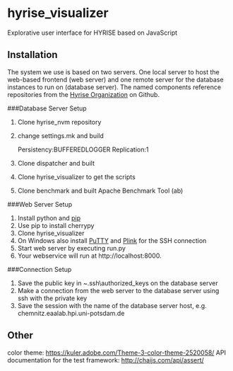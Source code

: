 hyrise_visualizer
=================

Explorative user interface for HYRISE based on JavaScript

## Installation

The system we use is based on two servers. One local server to host the web-based frontend (web server) and one remote server for the database instances to run on (database server).
The named components reference repositories from the [Hyrise Organization](https://github.com/hyrise) on Github.

###Database Server Setup

 1. Clone hyrise_nvm repository
 2. change settings.mk and build

 	Persistency:BUFFEREDLOGGER
	Replication:1

 3. Clone dispatcher and built
 4. Clone hyrise_visualizer to get the scripts
 5. Clone benchmark and built Apache Benchmark Tool (ab)

###Web Server Setup

 1. Install python and [pip](https://pip.pypa.io/en/latest/installing.html)
 2. Use pip to install cherrypy
 3. Clone hyrise_visualizer
 4. On Windows also install [PuTTY](http://www.chiark.greenend.org.uk/~sgtatham/putty/download.html) and [Plink](http://www.chiark.greenend.org.uk/~sgtatham/putty/download.html) for the SSH connection
 5. Start web server by executing run.py
 6. Your webservice will run at http://localhost:8000.

###Connection Setup
 
 1. Save the public key in ~\.ssh\authorized_keys on the database server
 2. Make a connection from the web server to the database server using ssh with the private key
 3. Save the session with the name of the database server host, e.g. chemnitz.eaalab.hpi.uni-potsdam.de

## Other

color theme: https://kuler.adobe.com/Theme-3-color-theme-2520058/
API documentation for the test framework: http://chaijs.com/api/assert/
